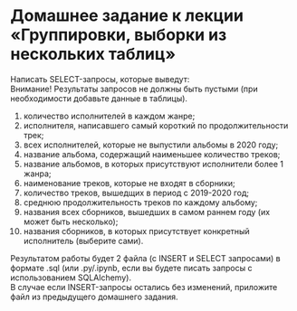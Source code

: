 # Домашнее задание к лекции «Группировки, выборки из нескольких таблиц»

Написать SELECT-запросы, которые выведут:  
Внимание! Результаты запросов не должны быть пустыми (при необходимости добавьте данные в таблицы).

1. количество исполнителей в каждом жанре;
2. исполнителя, написавшего самый короткий по продолжительности трек;
3. всех исполнителей, которые не выпустили альбомы в 2020 году;
4. название альбома, содержащий наименьшее количество треков;
5. название альбомов, в которых присутствуют исполнители более 1 жанра;
6. наименование треков, которые не входят в сборники;
7. количество треков, вышедщих в период с 2019-2020 год;
8. среднюю продолжительность треков по каждому альбому;
9. названия всех сборников, вышедших в самом раннем году (их может быть несколько);
10. названия сборников, в которых присутствует конкретный исполнитель (выберите сами).

Результатом работы будет 2 файла (с INSERT и SELECT запросами) в формате .sql (или .py/.ipynb, если вы будете писать запросы с использованием SQLAlchemy).   
В случае если INSERT-запросы остались без изменений, приложите файл из предыдущего домашнего задания.